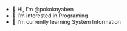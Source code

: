 - 👋 Hi, I’m @pokoknyaben
- 👀 I’m interested in Programing
- 🌱 I’m currently learning System Information

<!---
pokoknyaben/pokoknyaben is a ✨ special ✨ repository because its `README.md` (this file) appears on your GitHub profile.
You can click the Preview link to take a look at your changes.
--->
